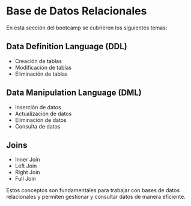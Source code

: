# Base de Datos Relacionales

En esta sección del bootcamp se cubrieron los siguientes temas:

## Data Definition Language (DDL)
- Creación de tablas
- Modificación de tablas
- Eliminación de tablas

## Data Manipulation Language (DML)
- Inserción de datos
- Actualización de datos
- Eliminación de datos
- Consulta de datos

## Joins
- Inner Join
- Left Join
- Right Join
- Full Join

Estos conceptos son fundamentales para trabajar con bases de datos relacionales y permiten gestionar y consultar datos de manera eficiente.